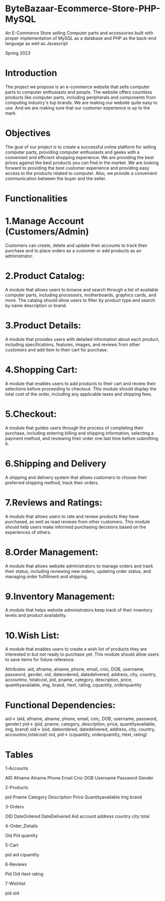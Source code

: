 # ByteBazaar-Ecommerce-Store-PHP-MySQL
An E-Commerce Store selling Computer parts and accessories built with proper implementation of MySQL as a database and PHP as the back-end language as well as Javascript

Spring 2023
# Introduction

The project we propose is an e-commerce website that sells computer parts to computer enthusiasts and people. The website offers countless products like computer parts, including peripherals and components from computing industry's top brands. We are making our website quite easy to use. And we are making sure that our customer experience is up to the mark. 

# Objectives

The goal of our project is to create a successful online platform for selling computer parts, providing computer enthusiasts and geeks with a convenient and efficient shopping experience. We are providing the best prices against the best products you can find in the market. We are looking forward to providing the best customer experience and providing easy access to the products related to computer. Also, we provide a convenient communication between the buyer and the seller. 

# Functionalities

# 1.Manage Account (Customers/Admin)
Customers can create, delete and update their accounts to track their purchase and to place orders as a customer or add products as an administrator.

# 2.Product Catalog: 
A module that allows users to browse and search through a list of available computer parts, including processors, motherboards, graphics cards, and more. The catalog should allow users to filter by product type and search by name description or brand.
# 3.Product Details: 
A module that provides users with detailed information about each product, including specifications, features, images, and reviews from other customers and add item to their cart for purchase.
# 4.Shopping Cart:
 A module that enables users to add products to their cart and review their selections before proceeding to checkout. This module should display the total cost of the order, including any applicable taxes and shipping fees.
# 5.Checkout: 
A module that guides users through the process of completing their purchase, including entering billing and shipping information, selecting a payment method, and reviewing their order one last time before submitting it.
# 6.Shipping and Delivery
A shipping and delivery system that allows customers to choose their preferred shipping method, track their orders.
# 7.Reviews and Ratings: 
A module that allows users to rate and review products they have purchased, as well as read reviews from other customers. This module should help users make informed purchasing decisions based on the experiences of others.

# 8.Order Management: 
A module that allows website administrators to manage orders and track their status, including reviewing new orders, updating order status, and managing order fulfillment and shipping.

# 9.Inventory Management: 
A module that helps website administrators keep track of their inventory levels and product availability. 
# 10.Wish List: 
A module that enables users to create a wish list of products they are interested in but not ready to purchase yet. This module should allow users to save items for future reference.


Attributes:
aid, afname, alname, phone, email, cnic, DOB, username, password, gender, oid, dateordered, datedelivered, address, city, country, accountno, totalcost, pid, pname, category, description, price, quantityavailable, img, brand, rtext, rating, cquantity, orderquantity




# Functional Dependencies:
aid-> (aid, afname, alname, phone, email, cnic, DOB, username, password, gender) 
pid-> (pid, pname, category, description, price, quantityavailable, img, brand) 
oid-> (oid, dateordered, datedelivered, address, city, country, accountno,totalcost) 
oid, pid-> (cquantity, orderquantity, rtext, rating) 


# Tables
1-Accounts

AID	Afname	Alname	Phone	Email	Cnic	DOB	Username	Password	Gender


2-Products

pid	Pname	Category	Description	Price	Quantityavailable	Img	brand

3-Orders

OID	DateOrdered	DateDelivered	Aid	account	address	country	city	total


4-Order_Details

Oid	Pid	quantity


5-Cart

pid	aid	cquantity


6-Reviews

Pid	Oid	rtext	rating


7-Wishlist

pid	oid


               
